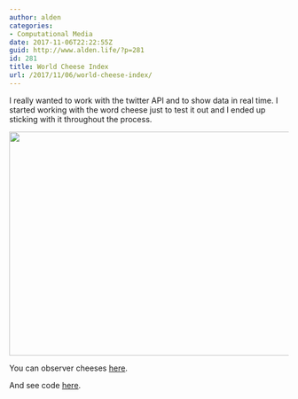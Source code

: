 ```yaml
---
author: alden
categories:
- Computational Media
date: 2017-11-06T22:22:55Z
guid: http://www.alden.life/?p=281
id: 281
title: World Cheese Index
url: /2017/11/06/world-cheese-index/
---
```


I really wanted to work with the twitter API and to show data in real time. I started working with the word cheese just to test it out and I ended up sticking with it throughout the process.

<img class="alignnone wp-image-282 " src="http://www.alden.life/wp-content/uploads/2017/11/CheeseIndex.png" alt="" width="853" height="404" srcset="http://www.alden.life/wp-content/uploads/2017/11/CheeseIndex.png 1099w, http://www.alden.life/wp-content/uploads/2017/11/CheeseIndex-300x142.png 300w, http://www.alden.life/wp-content/uploads/2017/11/CheeseIndex-768x363.png 768w, http://www.alden.life/wp-content/uploads/2017/11/CheeseIndex-1024x485.png 1024w" sizes="(max-width: 853px) 100vw, 853px" />

You can observer cheeses [here](http://104.131.3.199:7002/).

And see code [here](https://github.com/miamiww/ComputationalMedia/tree/master/Week8).